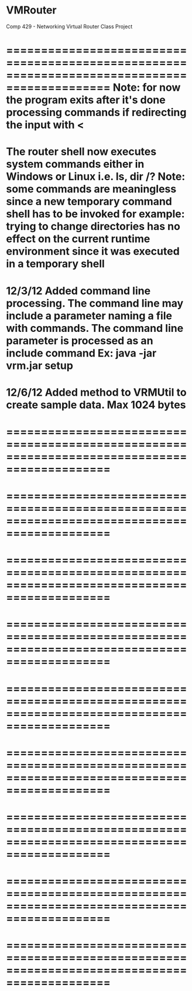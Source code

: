 VMRouter
========

Comp 429 - Networking Virtual Router Class Project

=============================================================================================
Note: for now the program exits after it's done processing commands if redirecting the input 
with < 
=============================================================================================
The router shell now executes system commands either in Windows or Linux i.e. ls, dir /?
Note: some commands are meaningless since a new temporary command shell has to be invoked
for example: trying to change directories has no effect on the current runtime environment
since it was executed in a temporary shell 
=============================================================================================
12/3/12
Added command line processing. The command line may include a parameter naming a file with 
commands. The command line parameter is processed as an include command
Ex: java -jar vrm.jar setup
=============================================================================================
12/6/12
Added method to VRMUtil to create sample data. Max 1024 bytes
=============================================================================================
=============================================================================================
=============================================================================================
=============================================================================================
=============================================================================================
=============================================================================================
=============================================================================================
=============================================================================================
=============================================================================================
=============================================================================================
=============================================================================================
=============================================================================================
=============================================================================================
=============================================================================================
=============================================================================================
=============================================================================================
=============================================================================================
=============================================================================================
=============================================================================================

